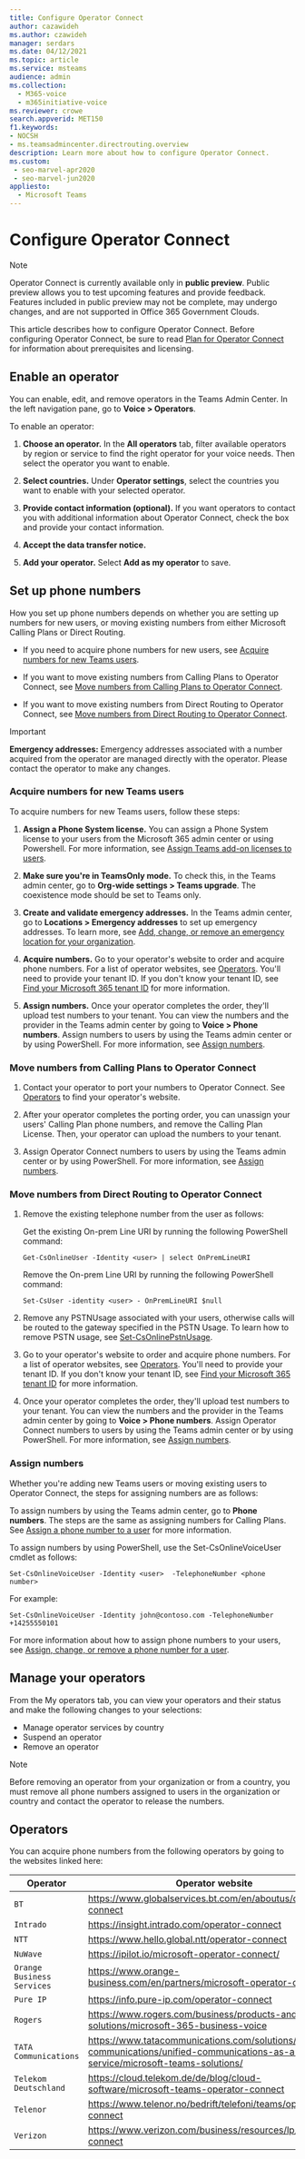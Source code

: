 ```yaml
---
title: Configure Operator Connect
author: cazawideh
ms.author: czawideh
manager: serdars
ms.date: 04/12/2021
ms.topic: article
ms.service: msteams
audience: admin
ms.collection: 
  - M365-voice
  - m365initiative-voice
ms.reviewer: crowe
search.appverid: MET150
f1.keywords:
- NOCSH
- ms.teamsadmincenter.directrouting.overview
description: Learn more about how to configure Operator Connect.
ms.custom: 
 - seo-marvel-apr2020
 - seo-marvel-jun2020
appliesto: 
  - Microsoft Teams
---
```


# Configure Operator Connect

>[!NOTE]
>Operator Connect is currently available only in **public preview**. Public preview allows you to test upcoming features and provide feedback. Features included in public preview may not be complete, may undergo changes, and are not supported in Office 365 Government Clouds.

This article describes how to configure Operator Connect. Before configuring Operator Connect, be sure to read [Plan for Operator Connect](operator-connect-plan.md) for information about prerequisites and licensing.

## Enable an operator

You can enable, edit, and remove operators in the Teams Admin Center. In the left navigation pane, go to **Voice > Operators**.

To enable an operator:

1. **Choose an operator.** In the **All operators** tab, filter available operators by region or service to find the right operator for your voice needs. Then select the operator you want to enable.  

2. **Select countries.** Under **Operator settings**, select the countries you want to enable with your selected operator.

3. **Provide contact information (optional).** If you want operators to contact you with additional information about Operator Connect, check the box and provide your contact information.  

4. **Accept the data transfer notice.**

5. **Add your operator.** Select **Add as my operator** to save.

## Set up phone numbers

How you set up phone numbers depends on whether you are setting up numbers for new users, or moving existing numbers from either Microsoft Calling Plans or Direct Routing.

- If you need to acquire phone numbers for new users, see [Acquire numbers for new Teams users](#acquire-numbers-for-new-teams-users).

- If you want to move existing numbers from Calling Plans to Operator Connect, see [Move numbers from Calling Plans to Operator Connect](#move-numbers-from-calling-plans-to-operator-connect).

- If you want to move existing numbers from Direct Routing to Operator Connect, see [Move numbers from Direct Routing to Operator Connect](#move-numbers-from-direct-routing-to-operator-connect).

>[!IMPORTANT]
>**Emergency addresses:** Emergency addresses associated with a number acquired from the operator are managed directly with the operator. Please contact the operator to make any changes.

### Acquire numbers for new Teams users

To acquire numbers for new Teams users, follow these steps:

1. **Assign a Phone System license.** You can assign a Phone System license to your users from the Microsoft 365 admin center or using Powershell. For more information, see [Assign Teams add-on licenses to users](teams-add-on-licensing/assign-teams-add-on-licenses.md).

2. **Make sure you're in TeamsOnly mode.** To check this, in the Teams admin center, go to **Org-wide settings > Teams upgrade**. The coexistence mode should be set to Teams only.

3. **Create and validate emergency addresses.** In the Teams admin center, go to **Locations > Emergency addresses** to set up emergency addresses. To learn more, see [Add, change, or remove an emergency location for your organization](add-change-remove-emergency-location-organization.md).

4. **Acquire numbers.** Go to your operator's website to order and acquire phone numbers. For a list of operator websites, see [Operators](#operators). You'll need to provide your tenant ID. If you don't know your tenant ID, see [Find your Microsoft 365 tenant ID](/onedrive/find-your-office-365-tenant-id) for more information.

5. **Assign numbers.** Once your operator completes the order, they'll upload test numbers to your tenant. You can view the numbers and the provider in the Teams admin center by going to **Voice > Phone numbers**. Assign numbers to users by using the Teams admin center or by using PowerShell. For more information, see [Assign numbers](#assign-numbers).
 

### Move numbers from Calling Plans to Operator Connect

1. Contact your operator to port your numbers to Operator Connect. See [Operators](#operators) to find your operator's website.

2. After your operator completes the porting order, you can unassign your users' Calling Plan phone numbers, and remove the Calling Plan License. Then, your operator can upload the numbers to your tenant.

3. Assign Operator Connect numbers to users by using the Teams admin center or by using PowerShell. For more information, see [Assign numbers](#assign-numbers).

 
### Move numbers from Direct Routing to Operator Connect

1. Remove the existing telephone number from the user as follows:  

   Get the existing On-prem Line URI by running the following PowerShell command:

   ```
   Get-CsOnlineUser -Identity <user> | select OnPremLineURI 
   ```

   Remove the On-prem Line URI by running the following PowerShell command:  

   ```
   Set-CsUser -identity <user> - OnPremLineURI $null 
   ```

2. Remove any PSTNUsage associated with your users, otherwise calls will be routed to the gateway specified in the PSTN Usage. To learn how to remove PSTN usage, see [Set-CsOnlinePstnUsage](/powershell/module/skype/set-csonlinepstnusage?view=skype-ps).

3. Go to your operator's website to order and acquire phone numbers. For a list of operator websites, see [Operators](#operators). You'll need to provide your tenant ID. If you don't know your tenant ID, see [Find your Microsoft 365 tenant ID](/onedrive/find-your-office-365-tenant-id) for more information.

4. Once your operator completes the order, they'll upload test numbers to your tenant. You can view the numbers and the provider in the Teams admin center by going to **Voice > Phone numbers**. Assign Operator Connect numbers to users by using the Teams admin center or by using  PowerShell. For more information, see [Assign numbers](#assign-numbers).

   

### Assign numbers

Whether you're adding new Teams users or moving existing users to Operator Connect, the steps for assigning numbers are as follows:

To assign numbers by using the Teams admin center, go to **Phone numbers**. The steps are the same as assigning numbers for Calling Plans. See [Assign a phone number to a user](assign-change-or-remove-a-phone-number-for-a-user.md) for more information.

To assign numbers by using PowerShell, use the Set-CsOnlineVoiceUser cmdlet as follows:

```
Set-CsOnlineVoiceUser -Identity <user>  -TelephoneNumber <phone number> 
```

For example:

```
Set-CsOnlineVoiceUser -Identity john@contoso.com -TelephoneNumber +14255550101
```

For more information about how to assign phone numbers to your users, see [Assign, change, or remove a phone number for a user](assign-change-or-remove-a-phone-number-for-a-user.md).



## Manage your operators

From the My operators tab, you can view your operators and their status and make the following changes to your selections:  

- Manage operator services by country
- Suspend an operator
- Remove an operator

> [!NOTE]
> Before removing an operator from your organization or from a country, you must remove all phone numbers assigned to users in the organization or country and contact the operator to release the numbers.

## Operators

You can acquire phone numbers from the following operators by going to the websites linked here:


|Operator  |Operator website  |
|---------|---------|
|`BT`     | 	https://www.globalservices.bt.com/en/aboutus/operator-connect        |
|`Intrado`     | https://insight.intrado.com/operator-connect       |
|`NTT`     |  https://www.hello.global.ntt/operator-connect       |
|`NuWave`     |   https://ipilot.io/microsoft-operator-connect/   |
|`Orange Business Services`     | https://www.orange-business.com/en/partners/microsoft-operator-connect        |
|`Pure IP`    | https://info.pure-ip.com/operator-connect        |
|`Rogers`    | https://www.rogers.com/business/products-and-solutions/microsoft-365-business-voice        |
|`TATA Communications`     |  https://www.tatacommunications.com/solutions/unified-communications/unified-communications-as-a-service/microsoft-teams-solutions/       |
|`Telekom Deutschland`     |   https://cloud.telekom.de/de/blog/cloud-software/microsoft-teams-operator-connect      |
|`Telenor`     | https://www.telenor.no/bedrift/telefoni/teams/operator-connect        |
|`Verizon`     |  https://www.verizon.com/business/resources/lp/operator-connect       |